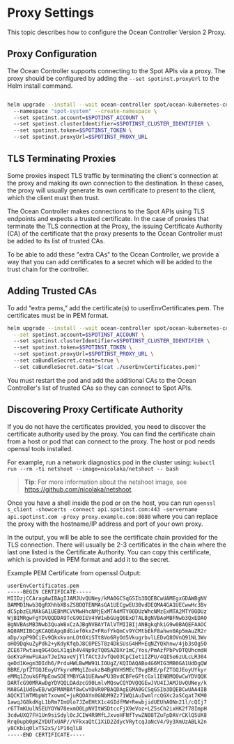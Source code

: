 <meta name=“robots” content=“noindex”>

# Proxy Settings

This topic describes how to configure the Ocean Controller Version 2 Proxy. 

## Proxy Configuration 

The Ocean Controller supports connecting to the Spot APIs via a proxy. The proxy should be configured by adding the
`--set spotinst.proxyUrl` to the Helm install command. 

```bash

helm upgrade --install --wait ocean-controller spot/ocean-kubernetes-controller \ 
  --namespace "spot-system" --create-namespace \ 
  --set spotinst.account=$SPOTINST_ACCOUNT \ 
  --set spotinst.clusterIdentifier=$SPOTINST_CLUSTER_IDENTIFIER \ 
  --set spotinst.token=$SPOTINST_TOKEN \ 
  --set spotinst.proxyUrl=$SPOTINST_PROXY_URL

```

## TLS Terminating Proxies 

Some proxies inspect TLS traffic by terminating the client's connection at the proxy and making its own connection to the destination. In these cases, the proxy will usually generate its own certificate to present to the client, which the client must then trust. 

The Ocean Controller makes connections to the Spot APIs using TLS endpoints and expects a trusted certificate. In the case of proxies that terminate the TLS connection at the Proxy, the issuing Certificate Authority (CA) of the certificate that the proxy presents to the Ocean Controller must be added to its list of trusted CAs. 

To be able to add these "extra CAs" to the Ocean Controller, we provide a way that you can add certificates to a secret which will be added to the trust chain for the controller. 

## Adding Trusted CAs 

To add “extra pems,” add the certificate(s) to userEnvCertificates.pem. The certificates must be in PEM format. 

```bash
helm upgrade --install --wait ocean-controller spot/ocean-kubernetes-controller \
  --set spotinst.account=$SPOTINST_ACCOUNT \ 
  --set spotinst.clusterIdentifier=$SPOTINST_CLUSTER_IDENTIFIER \ 
  --set spotinst.token=$SPOTINST_TOKEN \ 
  --set spotinst.proxyUrl=$SPOTINST_PROXY_URL \ 
  --set caBundleSecret.create=true \ 
  --set caBundleSecret.data="$(cat ./userEnvCertificates.pem)" 

```

You must restart the pod and add the additional CAs to the Ocean Controller's list of trusted CAs so they can connect to Spot APIs. 

## Discovering Proxy Certificate Authority 

If you do not have the certificates provided, you need to discover the certificate authority used by the proxy. You can find the certificate chain from a host or pod that can connect to the proxy. The host or pod needs openssl tools installed. 

For example, run a network diagnostics pod in the cluster using: `kubectl run --rm -ti netshoot --image=nicolaka/netshoot -- bash` 


>**Tip**: For more information about the netshoot image, see https://github.com/nicolaka/netshoot.

Once you have a shell inside the pod or on the host, you can run `openssl s_client -showcerts -connect api.spotinst.com:443 -servername api.spotinst.com -proxy proxy.example.com:8080` where you can replace the proxy with the hostname/IP address and port of your own proxy. 

In the output, you will be able to see the certificate chain provided for the TLS connection. There will usually be 2-3 certificates in the chain where the last one listed is the Certificate Authority. You can copy this certificate, which is provided in PEM format and add it to the secret. 

Example PEM Certificate from openssl Output:

```bash
userEnvCertificates.pem 
-----BEGIN CERTIFICATE----- 
MIIDzjCCAragAwIBAgIJAMJUvQUNey/kMA0GCSqGSIb3DQEBCwUAMEgxGDAWBgNV 
BAMMD1Nwb3QgRXhhbXBsZSBDQTENMAsGA1UECgwEU3BvdDEQMA4GA1UECwwHc3Bv 
dC5pbzELMAkGA1UEBhMCVVMwHhcNMjExMTA4MTY0ODUzWhcNMzExMTA2MTY0ODUz 
WjBIMRgwFgYDVQQDDA9TcG90IEV4YW1wbGUgQ0ExDTALBgNVBAoMBFNwb3QxEDAO 
BgNVBAsMB3Nwb3QuaW8xCzAJBgNVBAYTAlVTMIIBIjANBgkqhkiG9w0BAQEFAAOC 
AQ8AMIIBCgKCAQEApq8dGief0kxZ+FRofYkQmCv9YCMtbEkF8ahwn0Ap5mAuZR2r 
aDp/xpP9DCiEv9QkxkvonLOtOXiSTt8Vo6RyOd5VkugrbvlLEDvQ8OVnQ91NL3Wv 
oHO9DqkuZyPdk2+yKdyKfqbJ8C0PEST8z4DkSUsG4HM+EqNZYQkhnw/4jb3sOg5O 
ZCE67Pwtaxq9G4OoLX1qih4V4Np9zTQ0SAZOXr1mC/Yos/PmAzfPbPvDTQUhcmdH 
GoKYaFmwFUAaxTJeINaveVjTlfACt3JvfQeO3CpCIet1IZPU/4QISe6zULcLR304 
qeDd1Kegm3DIdh6/PrduHWLBwMW91LIOUgZ/KQIDAQABo4G6MIG3MB0GA1UdDgQW 
BBRE/pfZTGQJEoyUYkyreMMq1ZoukzB4BgNVHSMEcTBvgBRE/pfZTGQJEoyUYkyr 
eMMq1Zouk6FMpEowSDEYMBYGA1UEAwwPU3BvdCBFeGFtcGxlIENBMQ0wCwYDVQQK 
DARTcG90MRAwDgYDVQQLDAdzcG90LmlvMQswCQYDVQQGEwJVU4IJAMJUvQUNey/k 
MA8GA1UdEwEB/wQFMAMBAf8wCwYDVR0PBAQDAgEGMA0GCSqGSIb3DQEBCwUAA4IB 
AQCKIlWTMbpWt7xowmC+juRQOAYn0GNbM9Zz71WQiAuIwmlrcQGXc2aSCqat7KM0 
1awqJG8kdKgL1bRm7ImUlo7JZeEHtX1c4GIdfMW+RewbjidUEUhAONn21l/cQIj7 
r6TTmKUulNSEUYOYW78exmO0LpNVItWSDtccFjX9eVoz+LZ5sCh2ixHK2f78ImpH 
3cdwUXQ7FH1Un9siSdyl0cJCIW4R9MfLJxvoHFNfTvwZN08TZuFpDAVrCKlQ5UX8 
Rrq0upb0pKZYDUTxUAP//VFkxaQtC1XiD2ZdycVRytcqJaNcV4/9y3XmUzABLk2n 
y8CKbiq0lxTS2xS/1P16qlLB 
-----END CERTIFICATE-----
```
